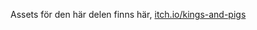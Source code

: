 Assets för den här delen finns här, [itch.io/kings-and-pigs](https://pixelfrog-assets.itch.io/kings-and-pigs)



